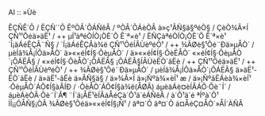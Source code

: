 AI :: »Ùè

ÊÇÑÊ´Õ / ËÇÑ´´Õ
ÊºÒÂ´ÕÁÑêÂ / ºÒÂ´ÕÁèÒÂ
à»ç¹ÂÑ§ä§ºéÒ§ / ÇèÒ¾Ã×Í
ÇÑ¹¹Õéä»äË¹ / ++
µÍ¹àªéÒÍÒ¡ÒÈ´Õ Ê´ª×è¹ / ËÑÇàªéÒÍÒ¡ÒÈ´Õ Ê´ª×è¹
´Í¡äÁéÊÇÂ¨Ñ§ / ´Í¡äÁéÊÇÂà¾ë
ÇÑ¹¹ÕéÍÂÙèºéÒ¹ / ++
¾ÃØè§¹Õé¨Ðä»µÅÒ´ / µèÍâ¾Å¡ÍÔä»ÅÒ´
ä»«×éÍ¢Í§·ÕèµÅÒ´ / ä»«×éÍ¢Í§·ÕèËÅÒ´
«×éÍ¢Í§·ÕèµÅÒ´¡ÔÁËÂ§ / «×éÍ¢Í§·ÕèÅÒ´¡ÔÁËÂ§
¡ÔÁËÂ§ÍÂÙèËÒ´ãË­è / ++
ÇÑ¹¹Õéä»äË¹ / ++
ÇÑ¹¹ÕéÍÂÙèºéÒ¹ / ++
¾ÃØè§¹Õé¨Ðä»µÅÒ´ / µèÍâ¾Å¡ÍÔä»ÅÒ´¡ÔÁËÂ§
ä»äË¹-ËÒ´ãË­è / ä»äË¹-ãË­è
ä»ÂÑ§ä§ / ä»¾Ã×Í
ä»¡Ñºà¾×èÍ¹ æ / ä»¡ÑºâËÁèà¾×èÍ¹
·ÕèµÅÒ´ÁÕ¢Í§àÂÍÐ / ·ÕèÅÒ´ÁÕ¢Í§à¾ë(ÅØÂ)
áµèäÁè¤èÍÂÁÕ·Õè¨Í´ / áµèÁèÒÂ·Õè¨Í´Ã¶
¨Í´ä¡ÅË¹èÍÂáÅéÇà´Ô¹ä´éÁÑêÂ / à´Ô¹ä´é ªÍºà´Ô¹ ÍÍ¡¡ÓÅÑ§¡ÒÂ
¾ÃØè§¹Õéä»«×éÍ¢Í§¡Ñ¹ / âª¤´Õ âª¤´Õ á¤ÅéÇ¤ÅÒ´»ÅÍ´ÀÑÂ

